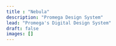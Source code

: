 ```yaml
---
title : "Nebula"
description: "Promega Design System"
lead: "Promega's Digital Design System"
draft: false
images: []
---
```

